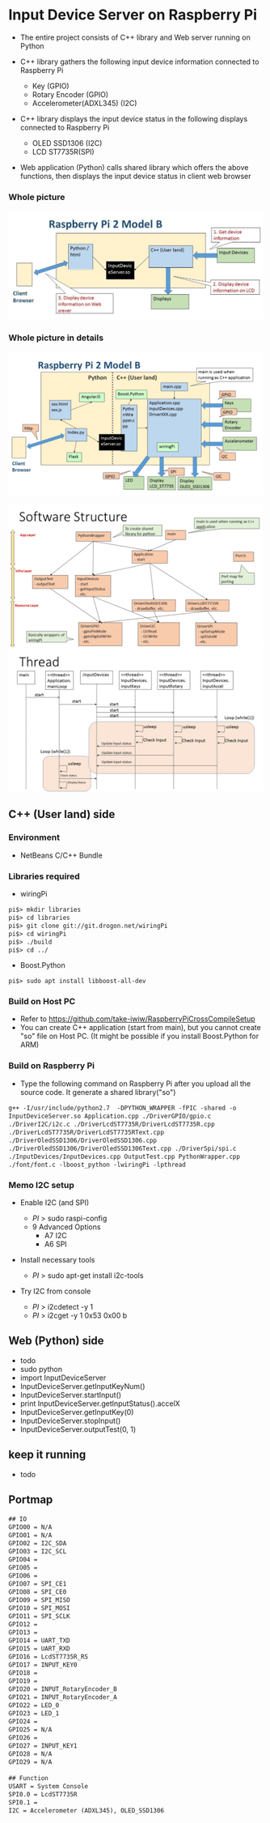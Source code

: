 # Input Device Server on Raspberry Pi
* The entire project consists of C++ library and Web server running on Python
* C++ library gathers the following input device information connected to Raspberry Pi
	* Key (GPIO)
	* Rotary Encoder (GPIO)
	* Accelerometer(ADXL345) (I2C)

* C++ library displays the input device status in the following displays connected to Raspberry Pi
	* OLED SSD1306 (I2C)
	* LCD ST7735R(SPI)

* Web application (Python) calls shared library which offers the above functions, then displays the input device status in client web browser

### Whole picture
![Big picture](00_doc/BigPictureSimple.jpg)

### Whole picture in details
![Big picture](00_doc/BigPicture.jpg)

![Big picture](00_doc/SoftwareStructure.jpg)
![Big picture](00_doc/Thread.jpg)


## C++ (User land) side
### Environment
* NetBeans C/C++ Bundle

### Libraries required
* wiringPi
```
pi$> mkdir libraries
pi$> cd libraries
pi$> git clone git://git.drogon.net/wiringPi
pi$> cd wiringPi
pi$> ./build
pi$> cd ../
```

* Boost.Python
```
pi$> sudo apt install libboost-all-dev
```


### Build on Host PC
* Refer to <https://github.com/take-iwiw/RaspberryPiCrossCompileSetup>
* You can create C++ application (start from main), but you cannot create "so" file on Host PC. (It might be possible if you install Boost.Python for ARM)

### Build on Raspberry Pi
* Type the following command on Raspberry Pi after you upload all the source code. It generate a shared library("so")
```
g++ -I/usr/include/python2.7  -DPYTHON_WRAPPER -fPIC -shared -o InputDeviceServer.so Application.cpp ./DriverGPIO/gpio.c ./DriverI2C/i2c.c ./DriverLcdST7735R/DriverLcdST7735R.cpp ./DriverLcdST7735R/DriverLcdST7735RText.cpp ./DriverOledSSD1306/DriverOledSSD1306.cpp ./DriverOledSSD1306/DriverOledSSD1306Text.cpp ./DriverSpi/spi.c ./InputDevices/InputDevices.cpp OutputTest.cpp PythonWrapper.cpp ./font/font.c -lboost_python -lwiringPi -lpthread
```

### Memo I2C setup
* Enable I2C (and SPI)
	* $PI$ > sudo raspi-config 
	* 9 Advanced Options
		* A7 I2C
		* A6 SPI

* Install necessary tools
	* $PI$ > sudo apt-get install i2c-tools

* Try I2C from console
	* $PI$ > i2cdetect -y 1
	* $PI$ > i2cget -y 1 0x53 0x00 b


## Web (Python) side
* todo
* sudo python
* import InputDeviceServer
* InputDeviceServer.getInputKeyNum()
* InputDeviceServer.startInput()
* print InputDeviceServer.getInputStatus().accelX
* InputDeviceServer.getInputKey(0)
* InputDeviceServer.stopInput()
* InputDeviceServer.outputTest(0, 1)

## keep it running
* todo


## Portmap
```
## IO
GPIO00 = N/A
GPIO01 = N/A
GPIO02 = I2C_SDA
GPIO03 = I2C_SCL
GPIO04 = 
GPIO05 = 
GPIO06 = 
GPIO07 = SPI_CE1
GPIO08 = SPI_CE0
GPIO09 = SPI_MISO
GPIO10 = SPI_MOSI
GPIO11 = SPI_SCLK
GPIO12 = 
GPIO13 = 
GPIO14 = UART_TXD
GPIO15 = UART_RXD
GPIO16 = LcdST7735R_RS
GPIO17 = INPUT_KEY0
GPIO18 = 
GPIO19 = 
GPIO20 = INPUT_RotaryEncoder_B
GPIO21 = INPUT_RotaryEncoder_A
GPIO22 = LED_0
GPIO23 = LED_1
GPIO24 = 
GPIO25 = N/A
GPIO26 = 
GPIO27 = INPUT_KEY1
GPIO28 = N/A
GPIO29 = N/A

## Function
USART = System Console
SPI0.0 = LcdST7735R
SPI0.1 = 
I2C = Accelerometer (ADXL345), OLED_SSD1306
```



